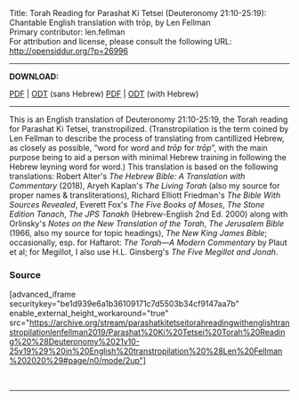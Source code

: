 <html>
<head></head>
<body>
Title: Torah Reading for Parashat Ki Tetsei (Deuteronomy 21:10-25:19): Chantable English translation with trōp, by Len Fellman<br />
Primary contributor: len.fellman<br />
For attribution and license, please consult the following URL: <a href="http://opensiddur.org/?p=26996">http://opensiddur.org/?p=26996</a>
<p />
<hr />

<strong>DOWNLOAD:</strong> 

<a href="https://archive.org/download/parashatkitetseitorahreadingwithenglishtranstropilationlenfellman2019/Parashat%20Ki%20Tetsei%20Torah%20Reading%20%28Deuteronomy%2021v10-25v19%29%20in%20English%20transtropilation%20%28Len%20Fellman%202020%29%20-%20english%20only.pdf">PDF</a> | <a href="https://archive.org/download/parashatkitetseitorahreadingwithenglishtranstropilationlenfellman2019/Parashat%20Ki%20Tetsei%20Torah%20Reading%20%28Deuteronomy%2021v10-25v19%29%20in%20English%20transtropilation%20%28Len%20Fellman%202020%29%20-%20english%20only.odt">ODT</a> (sans Hebrew) 
<a href="https://archive.org/download/parashatkitetseitorahreadingwithenglishtranstropilationlenfellman2019/Parashat%20Ki%20Tetsei%20Torah%20Reading%20%28Deuteronomy%2021v10-25v19%29%20in%20English%20transtropilation%20%28Len%20Fellman%202020%29.pdf">PDF</a> | <a href="https://archive.org/download/parashatkitetseitorahreadingwithenglishtranstropilationlenfellman2019/Parashat%20Ki%20Tetsei%20Torah%20Reading%20%28Deuteronomy%2021v10-25v19%29%20in%20English%20transtropilation%20%28Len%20Fellman%202020%29.odt">ODT</a> (with Hebrew)

<hr />

This is an English translation of Deuteronomy 21:10-25:19, the Torah reading for Parashat Ki Tetsei, transtropilized. (Transtropilation is the term coined by Len Fellman to describe the process of translating from cantillized Hebrew, as closely as possible, “word for word and <em>trōp</em> for <em>trōp</em>”, with the main purpose being to aid a person with minimal Hebrew training in following the Hebrew leyning word for word.) This translation is based on the following translations: Robert Alter's <em>The Hebrew Bible: A Translation with Commentary</em> (2018), Aryeh Kaplan's <em>The Living Torah</em> (also my source for proper names &amp; transliterations), Richard Elliott Friedman's <em>The Bible With Sources Revealed</em>, Everett Fox's <em>The Five Books of Moses</em>, <em>The Stone Edition Tanach</em>, <em>The JPS Tanakh</em> (Hebrew-English 2nd Ed. 2000) along with Orlinsky's <em>Notes on the New Translation of the Torah</em>, <em>The Jerusalem Bible</em> (1966, also my source for topic headings), <em>The New King James Bible</em>; occasionally, esp. for Haftarot: <em>The Torah—A Modern Commentary</em> by Plaut et al; for Megillot, I also use H.L. Ginsberg's <em>The Five Megillot and Jonah</em>.

<h3>Source</h3>

[advanced_iframe securitykey="be1d939e6a1b36109171c7d5503b34cf9147aa7b" enable_external_height_workaround="true" src="https://archive.org/stream/parashatkitetseitorahreadingwithenglishtranstropilationlenfellman2019/Parashat%20Ki%20Tetsei%20Torah%20Reading%20%28Deuteronomy%2021v10-25v19%29%20in%20English%20transtropilation%20%28Len%20Fellman%202020%29#page/n0/mode/2up"]

&nbsp;

<hr />

&nbsp;
</body>
</html>